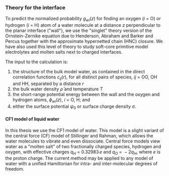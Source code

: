 ### Theory for the interface

To predict the normalized probability $g_{wi}(z)$ for finding an oxygen ($i$ = O) or
hydrogen ($i$ = H) atom of a water molecule at a distance $z$ perpendicular to the
planar interface ("wall"), we use the "singlet" theory version of the Ornstein-Zernike
equation due to Henderson, Abraham and Barker and Percus
together with the approximate hypernetted chain (HNC) closure. We have also used this level of theory to study soft-core primitive model electrolytes and molten salts next to charged interfaces.

The input to the calculation is:
1. the structure of the bulk model water, as contained in the direct correlation functions $c_{ij}(r)$, for all distinct pairs of species, $ij$ = OO, OH and HH, separated by a distance $r$
2. the bulk water density $\bar{\rho}$ and temperature $T$
3. the short-range potential energy between the wall and the oxygen and hydrogen atoms, $\phi_{wi}(z)$, $i$ = O, H; and
4. either the surface potential $\psi_0$ or surface charge density $\sigma$.


<!-- 
@import "equation_3_1.md"
@import "equation_3_2.md"
 -->
 #### CF1 model of liquid water

In this thesis we use the CF1 model of water. This model is a slight variant
of the central force (CF) model of Stillinger and Rahman, which allows the water
molecules to vibrate and even dissociate. Central force models view water as a
"molten salt" of two fractionally charged species, hydrogen and oxygen, with effective
charges $q_H~=~0.32983\,e$ and $q_O~=~-2 q_H$, where $e$ is the proton charge. The current
method may be applied to any model of water with a unified Hamiltonian for intra- and
inter-molecular degrees of freedom.

